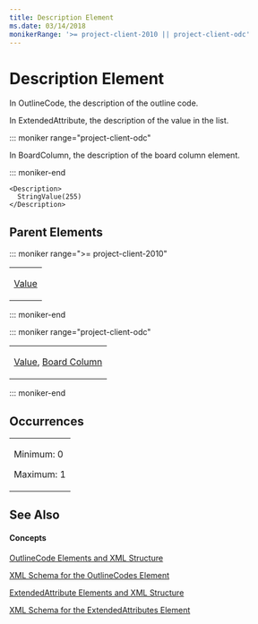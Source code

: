 ```yaml
---
title: Description Element
ms.date: 03/14/2018
monikerRange: '>= project-client-2010 || project-client-odc'
---
```


# Description Element




In OutlineCode, the description of the outline code.

In ExtendedAttribute, the description of the value in the list.

::: moniker range="project-client-odc"

In BoardColumn, the description of the board column element.

::: moniker-end

    <Description>
      StringValue(255)
    </Description>

## Parent Elements

::: moniker range=">= project-client-2010"

<table>
<colgroup>
<col style="width: 100%" />
</colgroup>
<tbody>
<tr class="odd">
<td><p><a href="value-element.md">Value</a></p></td>
</tr>
</tbody>
</table>

::: moniker-end

::: moniker range="project-client-odc"

<table>
<colgroup>
<col style="width: 100%" />
</colgroup>
<tbody>
<tr class="odd">
<td><p><a href="value-element.md">Value</a>, <a href="boardcolumn-element.md">Board Column</a></p></td>
</tr>
</tbody>
</table>

::: moniker-end


## Occurrences

<table>
<colgroup>
<col style="width: 100%" />
</colgroup>
<tbody>
<tr class="odd">
<td><p>Minimum: 0</p>
<p>Maximum: 1</p></td>
</tr>
</tbody>
</table>

## See Also

#### Concepts

[OutlineCode Elements and XML Structure](outlinecode-elements-and-xml-structure.md)

[XML Schema for the OutlineCodes Element](xml-schema-for-the-outlinecodes-element.md)

[ExtendedAttribute Elements and XML Structure](extendedattribute-elements-and-xml-structure.md)

[XML Schema for the ExtendedAttributes Element](xml-schema-for-the-extendedattributes-element.md)

